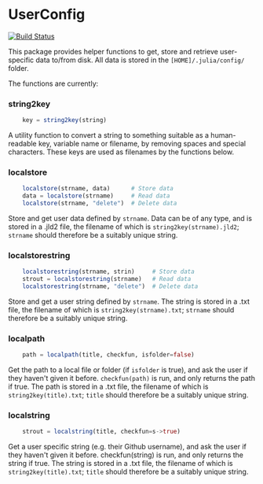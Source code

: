# UserConfig

[![Build Status](https://github.com/ojwoodford/UserConfig.jl/actions/workflows/CI.yml/badge.svg?branch=main)](https://github.com/ojwoodford/UserConfig.jl/actions/workflows/CI.yml?query=branch%3Amain)

This package provides helper functions to get, store and retrieve user-specific data to/from disk. All data is stored in the `[HOME]/.julia/config/` folder.

The functions are currently:
### string2key
```julia
    key = string2key(string)
```
A utility function to convert a string to something suitable as a human-readable key, variable name or filename, by removing spaces and special characters. These keys are used as filenames by the functions below.

### localstore
```julia
    localstore(strname, data)      # Store data
    data = localstore(strname)     # Read data
    localstore(strname, "delete")  # Delete data
```
Store and get user data defined by `strname`. Data can be of any type, and is stored in a .jld2 file, the filename of which is `string2key(strname).jld2`; `strname` should therefore be a suitably unique string.

### localstorestring
```julia
    localstorestring(strname, strin)     # Store data
    strout = localstorestring(strname)   # Read data
    localstorestring(strname, "delete")  # Delete data
```
Store and get a user string defined by `strname`. The string is stored in a .txt file, the filename of which is `string2key(strname).txt`; `strname` should therefore be a suitably unique string.

### localpath
```julia
    path = localpath(title, checkfun, isfolder=false)
```
Get the path to a local file or folder (if `isfolder` is true), and ask the user if they haven't given it before. `checkfun(path)` is run, and only returns the path if true. The path is stored in a .txt file, the filename of which is `string2key(title).txt`; `title` should therefore be a suitably unique string.

### localstring
```julia
    strout = localstring(title, checkfun=s->true)
```
Get a user specific string (e.g. their Github username), and ask the user if they haven't given it before. checkfun(string) is run, and only returns the string if true. The string is stored in a .txt file, the filename of which is `string2key(title).txt`; `title` should therefore be a suitably unique string.


